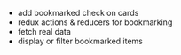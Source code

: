- add bookmarked check on cards
- redux actions & reducers for bookmarking
- fetch real data
- display or filter bookmarked items